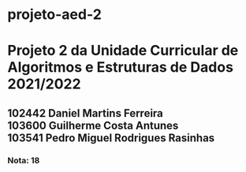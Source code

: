 # projeto-aed-2
<h1>Projeto 2 da Unidade Curricular de Algoritmos e Estruturas de Dados 2021/2022</h1>
<h2>102442 Daniel Martins Ferreira<br>
103600 Guilherme Costa Antunes<br>
103541 Pedro Miguel Rodrigues Rasinhas</h2>
<h3>Nota: 18</h3>
